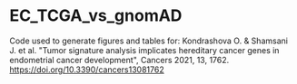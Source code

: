 # EC_TCGA_vs_gnomAD
Code used to generate figures and tables for:
Kondrashova O. & Shamsani J. et al. "Tumor signature analysis implicates hereditary cancer genes in endometrial cancer development", Cancers 2021, 13, 1762. https://doi.org/10.3390/cancers13081762 
